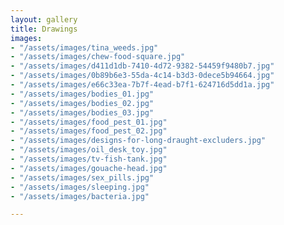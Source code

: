 ```yaml
---
layout: gallery
title: Drawings
images:
- "/assets/images/tina_weeds.jpg"
- "/assets/images/chew-food-square.jpg"
- "/assets/images/d411d1db-7410-4d72-9382-54459f9480b7.jpg"
- "/assets/images/0b89b6e3-55da-4c14-b3d3-0dece5b94664.jpg"
- "/assets/images/e66c33ea-7b7f-4ead-b7f1-624716d5dd1a.jpg"
- "/assets/images/bodies_01.jpg"
- "/assets/images/bodies_02.jpg"
- "/assets/images/bodies_03.jpg"
- "/assets/images/food_pest_01.jpg"
- "/assets/images/food_pest_02.jpg"
- "/assets/images/designs-for-long-draught-excluders.jpg"
- "/assets/images/oil_desk_toy.jpg"
- "/assets/images/tv-fish-tank.jpg"
- "/assets/images/gouache-head.jpg"
- "/assets/images/sex_pills.jpg"
- "/assets/images/sleeping.jpg"
- "/assets/images/bacteria.jpg"

---
```

